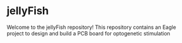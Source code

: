 # jellyFish

Welcome to the jellyFish repository!
This repository contains an Eagle project to design and build a PCB board for optogenetic stimulation
